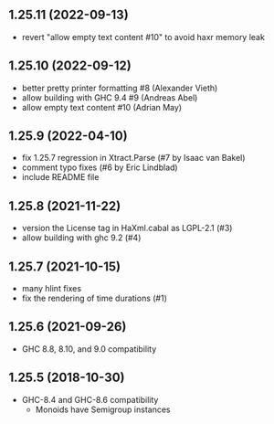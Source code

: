 ## 1.25.11 (2022-09-13)
- revert "allow empty text content #10" to avoid haxr memory leak

## 1.25.10 (2022-09-12)
- better pretty printer formatting #8 (Alexander Vieth)
- allow building with GHC 9.4 #9 (Andreas Abel)
- allow empty text content #10 (Adrian May)

## 1.25.9 (2022-04-10)
- fix 1.25.7 regression in Xtract.Parse (#7 by Isaac van Bakel)
- comment typo fixes (#6 by Eric Lindblad)
- include README file

## 1.25.8 (2021-11-22)
- version the License tag in HaXml.cabal as LGPL-2.1 (#3)
- allow building with ghc 9.2 (#4)

## 1.25.7 (2021-10-15)
- many hlint fixes
- fix the rendering of time durations (#1)

## 1.25.6 (2021-09-26)

- GHC 8.8, 8.10, and 9.0 compatibility

## 1.25.5 (2018-10-30)

- GHC-8.4 and GHC-8.6 compatibility
  - Monoids have Semigroup instances
